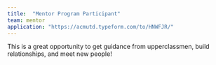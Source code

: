 ```yaml
---
title:  "Mentor Program Participant"
team: mentor
application: "https://acmutd.typeform.com/to/HNWFJR/"
---
```

This is a great opportunity to get guidance from upperclassmen, build relationships, and meet new people! 
